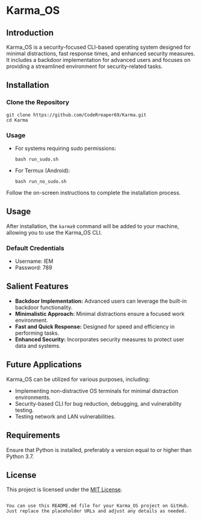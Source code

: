 # Karma_OS

## Introduction
Karma_OS is a security-focused CLI-based operating system designed for minimal distractions, fast response times, and enhanced security measures. It includes a backdoor implementation for advanced users and focuses on providing a streamlined environment for security-related tasks.

## Installation

### Clone the Repository
```
git clone https://github.com/CodeRreaper69/Karma.git
cd Karma
```

### Usage
- For systems requiring sudo permissions:
  ```
  bash run_sudo.sh
  ```

- For Termux (Android):
  ```
  bash run_no_sudo.sh
  ```

Follow the on-screen instructions to complete the installation process.

## Usage
After installation, the `karma9` command will be added to your machine, allowing you to use the Karma_OS CLI.

### Default Credentials
- Username: IEM
- Password: 789

## Salient Features
- **Backdoor Implementation:** Advanced users can leverage the built-in backdoor functionality.
- **Minimalistic Approach:** Minimal distractions ensure a focused work environment.
- **Fast and Quick Response:** Designed for speed and efficiency in performing tasks.
- **Enhanced Security:** Incorporates security measures to protect user data and systems.

## Future Applications
Karma_OS can be utilized for various purposes, including:
- Implementing non-distractive OS terminals for minimal distraction environments.
- Security-based CLI for bug reduction, debugging, and vulnerability testing.
- Testing network and LAN vulnerabilities.

## Requirements
Ensure that Python is installed, preferably a version equal to or higher than Python 3.7.

## License
This project is licensed under the [MIT License](LICENSE).
```

You can use this README.md file for your Karma_OS project on GitHub. Just replace the placeholder URLs and adjust any details as needed.
